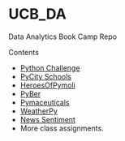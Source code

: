# UCB_DA
Data Analytics Book Camp Repo

Contents
<ul>
  <li> <a href="python_challenge/"> Python Challenge </a></li>
  <li> <a href="PyCitySchools/"> PyCity Schools</a></li>
  <li> <a href="HeroesOfPymoli/"> HeroesOfPymoli </a></li>
  <li> <a href="PyBer/">PyBer</a></li>
  <li> <a href="Pymaceuticals/">Pymaceuticals</a></li>
  <li> <a href="WeatherPy/">WeatherPy</a></li>
  <li> <a href="News_Sentiment/">News Sentiment</a></li>
  <li> More class assignments.</li></ul>
  
